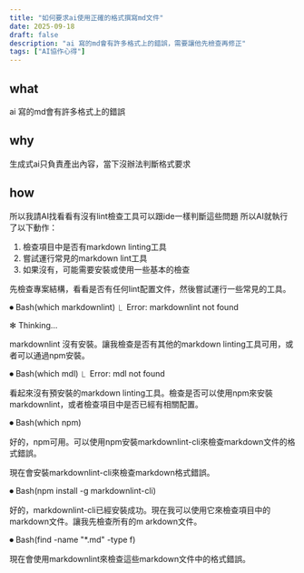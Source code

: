 ```yaml
---
title: "如何要求ai使用正確的格式撰寫md文件"
date: 2025-09-18
draft: false
description: "ai 寫的md會有許多格式上的錯誤，需要讓他先檢查再修正"
tags: ["AI協作心得"]
---
```


## what

ai 寫的md會有許多格式上的錯誤

## why

生成式ai只負責產出內容，當下沒辦法判斷格式要求

## how

所以我請AI找看看有沒有lint檢查工具可以跟ide一樣判斷這些問題
所以AI就執行了以下動作：

  1. 檢查項目中是否有markdown linting工具
  2. 嘗試運行常見的markdown lint工具
  3. 如果沒有，可能需要安裝或使用一些基本的檢查

  先檢查專案結構，看看是否有任何lint配置文件，然後嘗試運行一些常見的工具。

⏺ Bash(which markdownlint)
  ⎿  Error: markdownlint not found

✻ Thinking…

  markdownlint 沒有安裝。讓我檢查是否有其他的markdown linting工具可用，或者可以通過npm安裝。

⏺ Bash(which mdl)
  ⎿  Error: mdl not found

  看起來沒有預安裝的markdown
  linting工具。檢查是否可以使用npm來安裝markdownlint，或者檢查項目中是否已經有相關配置。

⏺ Bash(which npm)

  好的，npm可用。可以使用npm安裝markdownlint-cli來檢查markdown文件的格式錯誤。

  現在會安裝markdownlint-cli來檢查markdown格式錯誤。

⏺ Bash(npm install -g markdownlint-cli)

  好的，markdownlint-cli已經安裝成功。現在我可以使用它來檢查項目中的markdown文件。讓我先檢查所有的m
  arkdown文件。

⏺ Bash(find  -name "*.md" -type f)

現在會使用markdownlint來檢查這些markdown文件中的格式錯誤。
